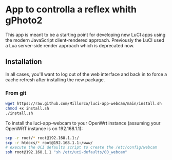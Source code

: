 # App to controlla a reflex whith gPhoto2

This app is meant to be a starting point for developing new LuCI apps using the modern JavaScript client-rendered approach.
Previously the LuCI used a Lua server-side render approach which is deprecated now.

## Installation

In all cases, you'll want to log out of the web interface and back in to force a cache refresh after installing the new package.

### From git

```sh
wget https://raw.github.com/Millorco/luci-app-webcam/main/install.sh
chmod +x install.sh
./install.sh
```


To install the luci-app-webcam to your OpenWrt instance (assuming your OpenWRT instance is on 192.168.1.1):

```sh
scp -r root/* root@192.168.1.1:/
scp -r htdocs/* root@192.168.1.1:/www/
# execute the UCI defaults script to create the /etc/config/webcam
ssh root@192.168.1.1 "sh /etc/uci-defaults/80_webcam"
```

